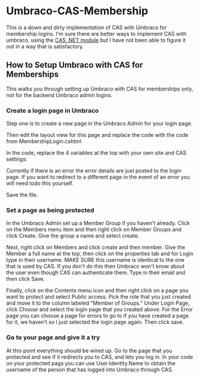 # Umbraco-CAS-Membership
This is a down and dirty implementation of CAS with Umbraco for membership logins.  I'm sure there are better ways to implement CAS with umbraco, using the [CAS .NET module](https://wiki.jasig.org/display/casc/.net+cas+client) but I have not been able to figure it out in a way that is satisfactory.

## How to Setup Umbraco with CAS for Memberships
This walks you through setting up Umbraco with CAS for memberships only, not for the backend Umbraco admin logins.

### Create a login page in Umbraco
Step one is to create a new page in the Umbraco Admin for your login page.

Then edit the layout view for this page and replace the code with the code from MembershipLogin.cshtml

In the code, replace the 4 variables at the top with your own site and CAS settings:

Currently if there is an error the error details are just posted to the login page.  If you want to redirect to a different page in the event of an error you will need todo this yourself.

Save the file.

### Set a page as being protected
In the Umbraco Admin set up a Member Group if you haven't already.  Click on the Members menu item and then right click on Member Groups and click Create.  Give the group a name and select create.  

Next, right click on Members and click create and then member.  Give the Member a full name at the top, then click on the properties tab and for Login type in their username.  MAKE SURE this username is identical to the one that is used by CAS.  If you don't do this then Umbraco won't know about the user even though CAS can authenticate them.  Type in their email and then click Save.

Finally, click on the Contents menu icon and then right click on a page you want to protect and select Public access.  Pick the role that you just created and move it to the column labeled "Member of Groups."  Under Login Page, click Choose and select the login page that you created above.  For the Error page you can choose a page for errors to go to if you have created a page for it, we haven't so I just selected the login page again.  Then click save.

### Go to your page and give it a try
At this point everything should be wired up.  Go to the page that you protected and see if it redirects you to CAS, and lets you log in. In your code on your protected pags you can use User.Identity.Name to obtain the username of the person that has logged into Umbraco through CAS.
